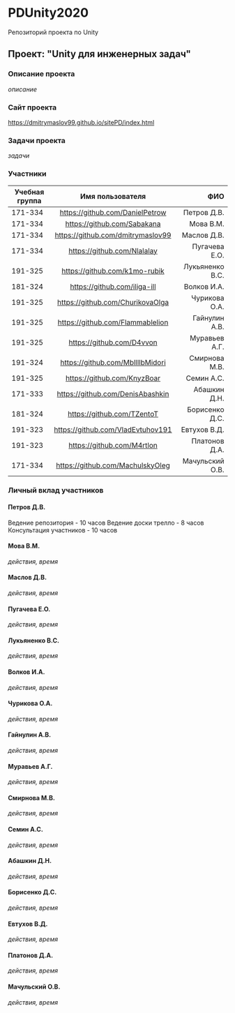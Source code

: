 # PDUnity2020
Репозиторий проекта по Unity

## Проект: "Unity для инженерных задач"

### Описание проекта
*описание*

### Сайт проекта
https://dmitrymaslov99.github.io/sitePD/index.html

### Задачи проекта
*задачи*

### Участники
| Учебная группа | Имя пользователя | ФИО |
| ------------- | :------------------: | -----: |
| 171-334 | https://github.com/DanielPetrow | Петров Д.В.|
| 171-334 | https://github.com/Sabakana | Мова В.М.|
| 171-334 | https://github.com/dmitrymaslov99 | Маслов Д.В.|
| 171-334 | https://github.com/Nlalalay | Пугачева Е.О.|
| 191-325 | https://github.com/k1mo-rubik | Лукьяненко В.С.|
| 181-324 | https://github.com/iliga-ill | Волков И.А.|
| 191-325 | https://github.com/ChurikovaOlga | Чурикова О.А.|
| 191-325 | https://github.com/Flammablelion | Гайнулин А.В.|
| 191-325 | https://github.com/D4vvon | Муравьев А.Г.|
| 191-324 | https://github.com/MbllllbMidori | Смирнова М.В.|
| 191-325 | https://github.com/KnyzBoar | Семин А.С.|
| 171-333 | https://github.com/DenisAbashkin | Абашкин Д.Н.|
| 181-324 | https://github.com/TZentoT | Борисенко Д.С.|
| 191-323 | https://github.com/VladEvtuhov191 | Евтухов В.Д.|
| 191-323 | https://github.com/M4rtlon | Платонов Д.А.|
| 171-334 | https://github.com/MachulskyOleg | Мачульский О.В.|

### Личный вклад участников
#### Петров Д.В.
Ведение репозитория - 10 часов
Ведение доски трелло - 8 часов
Консультация участников - 10 часов

#### Мова В.М.
*действия, время*

#### Маслов Д.В.
*действия, время*

#### Пугачева Е.О.
*действия, время*

#### Лукьяненко В.С.
*действия, время*

#### Волков И.А.
*действия, время*

#### Чурикова О.А.
*действия, время*

#### Гайнулин А.В.
*действия, время*

#### Муравьев А.Г.
*действия, время*

#### Смирнова М.В.
*действия, время*

#### Семин А.С.
*действия, время*

#### Абашкин Д.Н.
*действия, время*

#### Борисенко Д.С.
*действия, время*

#### Евтухов В.Д.
*действия, время*

#### Платонов Д.А.
*действия, время*

#### Мачульский О.В.
*действия, время*

